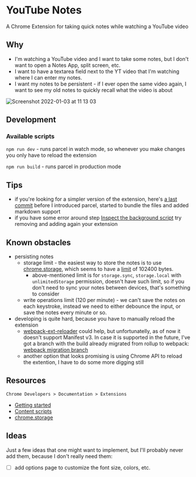 # YouTube Notes

A Chrome Extension for taking quick notes while watching a YouTube video

## Why

- I'm watching a YouTube video and I want to take some notes, but I don't want to open a Notes App, split screen, etc. 
- I want to have a textarea field next to the YT video that I'm watching where I can enter my notes.
- I want my notes to be persistent - if I ever open the same video again, I want to see my old notes to quickly recall what the video is about

![Screenshot 2022-01-03 at 11 13 03](https://user-images.githubusercontent.com/58401630/147919353-9de8ed4e-3bfc-42db-be9c-23cdaa93a877.png)

## Development

### Available scripts
`npm run dev` - runs parcel in watch mode, so whenever you make changes you only have to reload the extension

`npm run build` - runs parcel in production mode

## Tips 
- if you're looking for a simpler version of the extension, here's [a last commit](https://github.com/sitek94/youtube-notes/tree/d577812d6a0963c19b861ffc3e15a42d51aa63f0) before I introduced parcel, started to bundle the files and added markdown support
- if you have some error around step [Inspect the background script](https://developer.chrome.com/docs/extensions/mv3/getstarted/#inspect-background)
  try removing and adding again your extension

## Known obstacles

- persisting notes 
  - storage limit - the easiest way to store the notes is to use [chrome.storage](https://developer.chrome.com/docs/extensions/reference/storage/),
    which seems to have a [limit](https://developer.chrome.com/docs/extensions/reference/storage/#property-sync) of 102400 bytes.
    - above-mentioned limit is for `storage.sync`, `storage.local` with `unlimitedStorage` permission, doesn't have such limit, 
      so if you don't need to sync your notes between devices, that's something to consider
  - write operations limit (120 per minute) - we can't save the notes on each keystroke, instead we need to either debounce
    the input, or save the notes every minute or so.
- developing is quite hard, because you have to manually reload the extension 
  - [webpack-ext-reloader](https://github.com/SimplifyJobs/webpack-ext-reloader) could help, but unfortunatelly, as of now it doesn't support Manifest v3. In case it is supported in the future, I've got a branch with the build already migrated from rollup to webpack: [webpack migration branch](https://github.com/sitek94/youtube-notes/tree/webpack)
  - another option that looks promising is using Chrome API to reload the extention, I have to do some more digging still

## Resources

`Chrome Developers > Documentation > Extensions`

- [Getting started](https://developer.chrome.com/docs/extensions/mv3/getstarted/)
- [Content scripts](https://developer.chrome.com/docs/extensions/mv3/content_scripts/#functionality)
- [chrome.storage](https://developer.chrome.com/docs/extensions/reference/storage/)

## Ideas 

Just a few ideas that one might want to implement, but I'll probably never add them, because I don't really 
need them:

- [ ] add options page to customize the font size, colors, etc.
